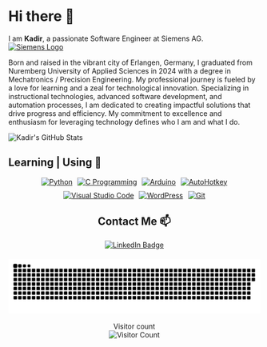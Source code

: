 # Hi there 👋

I am **Kadir**, a passionate Software Engineer at Siemens AG.
<a href="https://siemens.com/" target="_blank">
  <img height="60" src="https://www.vectorlogo.zone/logos/siemens/siemens-ar21.svg" alt="Siemens Logo">
</a>

Born and raised in the vibrant city of Erlangen, Germany, I graduated from Nuremberg University of Applied Sciences in 2024 with a degree in Mechatronics / Precision Engineering. My professional journey is fueled by a love for learning and a zeal for technological innovation. Specializing in instructional technologies, advanced software development, and automation processes, I am dedicated to creating impactful solutions that drive progress and efficiency. My commitment to excellence and enthusiasm for leveraging technology defines who I am and what I do.

![Kadir's GitHub Stats](https://github-readme-stats.vercel.app/api?username=kxdrsrt&show_icons=true)

## Learning | Using 🧠

<div style="display: flex; flex-wrap: wrap; justify-content: center; gap: 10px;">
  <a href="https://www.python.org/" target="_blank">
    <img height="50" src="https://www.vectorlogo.zone/logos/python/python-ar21.svg" alt="Python">
  </a>
  <a href="https://www.gnu.org/software/gnu-c-manual/gnu-c-manual.html" target="_blank">
    <img height="50" src="https://cdn.worldvectorlogo.com/logos/c-1.svg" alt="C Programming">
  </a>
  <a href="https://www.arduino.cc/" target="_blank">
    <img height="50" src="https://www.vectorlogo.zone/logos/arduino/arduino-ar21.svg" alt="Arduino">
  </a>
  <a href="https://www.autohotkey.com/" target="_blank">
    <img height="50" src="https://www.autohotkey.com/static/ahk_logo_no_text.svg" alt="AutoHotkey">
  </a>
  <a href="https://code.visualstudio.com" target="_blank">
    <img height="50" src="https://www.vectorlogo.zone/logos/visualstudio_code/visualstudio_code-ar21.svg" alt="Visual Studio Code">
  </a>
  <a href="https://tr.wordpress.org/" target="_blank">
    <img height="50" src="https://www.vectorlogo.zone/logos/wordpress/wordpress-ar21.svg" alt="WordPress">
  </a>
  <a href="https://www.autohotkey.com/" target="_blank">
    <img height="50" src="https://www.vectorlogo.zone/logos/git-scm/git-scm-ar21.svg" alt="Git">
  </a>
</div>

<div style="text-align: center; margin-top: 20px;">
  <h2>Contact Me 📫</h2>
  <a href="https://www.linkedin.com/in/kadir-sert/">
    <img src="https://img.shields.io/twitter/url?color=lightblue&label=kadir-sert&logo=linkedin&logoColor=lightblue&style=for-the-badge&url=https%3A%2F%2Fwww.linkedin.com%2Fin%2Fkxdrsrt" alt="LinkedIn Badge">
  </a>
</div>

<div style="text-align: center; margin-top: 20px;">
  <a href="#">
    <img src="contributions.svg" alt="Contributions">
  </a>
  <p>
    Visitor count<br>
    <img src="https://profile-counter.glitch.me/kxdrsrt/count.svg" alt="Visitor Count">
  </p>
</div>
